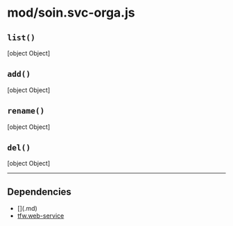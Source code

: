 # mod/soin.svc-orga.js
## `list()`

[object Object]

## `add()`

[object Object]

## `rename()`

[object Object]

## `del()`

[object Object]


----

## Dependencies
* [$]($.md)
* [tfw.web-service](tfw.web-service.md)